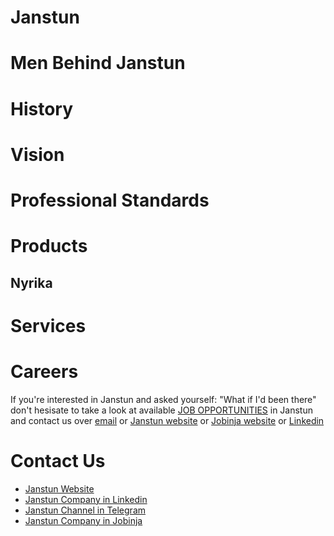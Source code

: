 # Janstun

# Men Behind Janstun

# History

# Vision

# Professional Standards

# Products

## Nyrika

# Services

# Careers
If you're interested in Janstun and asked yourself: "What if I'd been there" don't hesisate to take a look at available [JOB OPPORTUNITIES][careers] in Janstun and contact us over [email][career-mail] or [Janstun website][career-website] or [Jobinja website][career-jobinja] or [Linkedin][career-linkedin]

# Contact Us
* [Janstun Website][janstun]
* [Janstun Company in Linkedin][contact-linkedin]
* [Janstun Channel in Telegram][contact-telegram]
* [Janstun Company in Jobinja][contact-jobinja]

[janstun]: http://janstun.com
[contact-ali-linkedin]: https://www.linkedin.com/in/aliabniki/
[contact-ali-twitter]: https://twitter.com/aliasgharabniki
[contact-pouyan-linkedin]: https://www.linkedin.com/in/pouyanh/
[contact-pouyan-twitter]: linkedin.com/in/pouyanh/
[careers]: /aboutus/careers
[career-mail]: mailto:job@janstun.com
[career-website]: http://janstun.com/careers
[career-jobinja]: https://jobinja.ir/companies/janstun/jobs
[career-linkedin]: https://www.linkedin.com/company/janstun/jobs
[contact-linkedin]: https://www.linkedin.com/company/janstun
[contact-telegram]: https://t.me/janstun
[contact-jobinja]: https://jobinja.ir/companies/janstun
